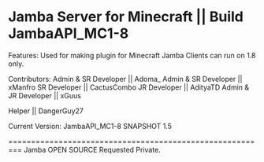 Jamba Server for Minecraft || Build JambaAPI_MC1-8
=========================================================

Features:
Used for making plugin for Minecraft Jamba Clients can run on 1.8 only.

Contributors:
Admin & SR Developer || Adoma_ 
Admin & SR Developer || xManfro
SR Developer || CactusCombo
JR Developer || AdityaTD
Admin & JR Developer || xGuus

Helper || DangerGuy27

Current Version: JambaAPI_MC1-8 SNAPSHOT 1.5

=========================================================
Jamba OPEN SOURCE
Requested Private.
